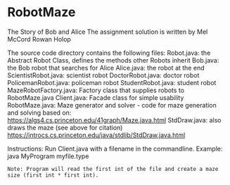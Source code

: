 # RobotMaze
The Story of Bob and Alice
The assignment solution is written by
Mel McCord 
Rowan Holop

The source code directory contains the following files:
    Robot.java: the Abstract Robot Class, defines the methods other Robots inherit
    Bob.java: the Bob robot that searches for Alice
    Alice.java: the robot at the end
    ScientistRobot.java: scientist robot
    DoctorRobot.java: doctor robot
    PolicemanRobot.java: policeman robot
    StudentRobot.java: student robot
    MazeRobotFactory.java: Factory class that supplies robots to RobotMaze.java
    Client.java: Facade class for simple usability
    RobotMaze.java: Maze generator and solver - code for maze generation and solving based on:
        https://algs4.cs.princeton.edu/41graph/Maze.java.html
    StdDraw.java: also draws the maze (see above for citation)
        https://introcs.cs.princeton.edu/java/stdlib/StdDraw.java.html

Instructions:
    Run Client.java with a filename in the commandline.
    Example: java MyProgram myfile.type
    
    Note: Program will read the first int of the file and create a maze size (first int * first int).

